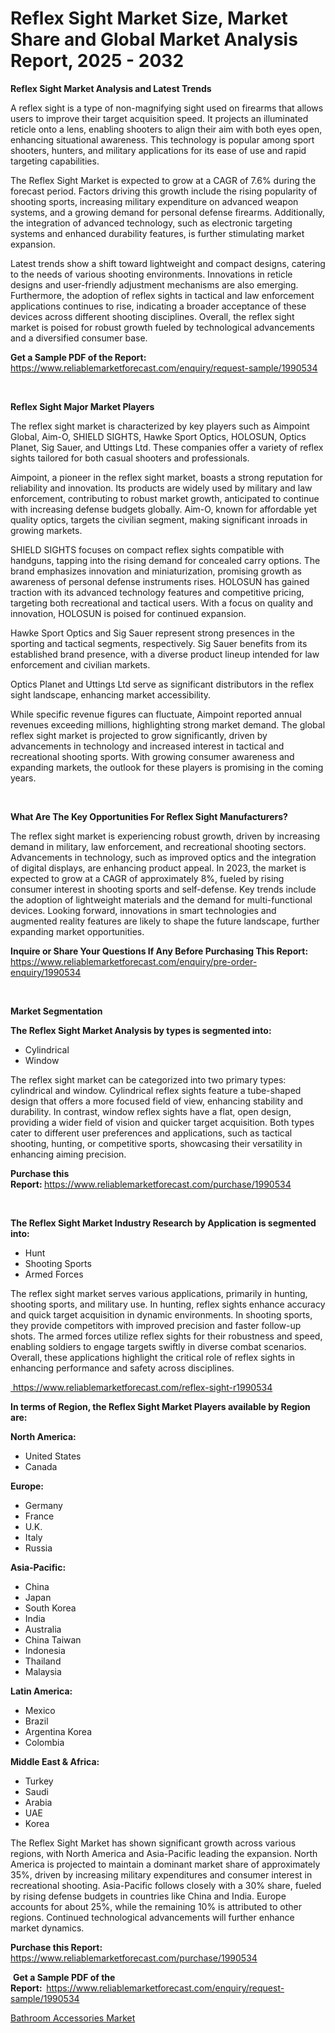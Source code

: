 <p><h1>Reflex Sight Market Size, Market Share and Global Market Analysis Report, 2025 - 2032</h1></p><p><strong>Reflex Sight Market Analysis and Latest Trends</strong></p>
<p><p>A reflex sight is a type of non-magnifying sight used on firearms that allows users to improve their target acquisition speed. It projects an illuminated reticle onto a lens, enabling shooters to align their aim with both eyes open, enhancing situational awareness. This technology is popular among sport shooters, hunters, and military applications for its ease of use and rapid targeting capabilities.</p><p>The Reflex Sight Market is expected to grow at a CAGR of 7.6% during the forecast period. Factors driving this growth include the rising popularity of shooting sports, increasing military expenditure on advanced weapon systems, and a growing demand for personal defense firearms. Additionally, the integration of advanced technology, such as electronic targeting systems and enhanced durability features, is further stimulating market expansion. </p><p>Latest trends show a shift toward lightweight and compact designs, catering to the needs of various shooting environments. Innovations in reticle designs and user-friendly adjustment mechanisms are also emerging. Furthermore, the adoption of reflex sights in tactical and law enforcement applications continues to rise, indicating a broader acceptance of these devices across different shooting disciplines. Overall, the reflex sight market is poised for robust growth fueled by technological advancements and a diversified consumer base.</p></p>
<p><strong>Get a Sample PDF of the Report:&nbsp;</strong> <a href="https://www.reliablemarketforecast.com/enquiry/request-sample/1990534?utm_campaign=2533&utm_medium=2&utm_source=Github&utm_content=ia&utm_term=05042025&utm_id=reflex-sight">https://www.reliablemarketforecast.com/enquiry/request-sample/1990534</a></p>
<p>&nbsp;</p>
<p><strong>Reflex Sight Major Market Players</strong></p>
<p><p>The reflex sight market is characterized by key players such as Aimpoint Global, Aim-O, SHIELD SIGHTS, Hawke Sport Optics, HOLOSUN, Optics Planet, Sig Sauer, and Uttings Ltd. These companies offer a variety of reflex sights tailored for both casual shooters and professionals.</p><p>Aimpoint, a pioneer in the reflex sight market, boasts a strong reputation for reliability and innovation. Its products are widely used by military and law enforcement, contributing to robust market growth, anticipated to continue with increasing defense budgets globally. Aim-O, known for affordable yet quality optics, targets the civilian segment, making significant inroads in growing markets.</p><p>SHIELD SIGHTS focuses on compact reflex sights compatible with handguns, tapping into the rising demand for concealed carry options. The brand emphasizes innovation and miniaturization, promising growth as awareness of personal defense instruments rises. HOLOSUN has gained traction with its advanced technology features and competitive pricing, targeting both recreational and tactical users. With a focus on quality and innovation, HOLOSUN is poised for continued expansion.</p><p>Hawke Sport Optics and Sig Sauer represent strong presences in the sporting and tactical segments, respectively. Sig Sauer benefits from its established brand presence, with a diverse product lineup intended for law enforcement and civilian markets. </p><p>Optics Planet and Uttings Ltd serve as significant distributors in the reflex sight landscape, enhancing market accessibility. </p><p>While specific revenue figures can fluctuate, Aimpoint reported annual revenues exceeding millions, highlighting strong market demand. The global reflex sight market is projected to grow significantly, driven by advancements in technology and increased interest in tactical and recreational shooting sports. With growing consumer awareness and expanding markets, the outlook for these players is promising in the coming years.</p></p>
<p>&nbsp;</p>
<p><strong>What Are The Key Opportunities For Reflex Sight Manufacturers?</strong></p>
<p><p>The reflex sight market is experiencing robust growth, driven by increasing demand in military, law enforcement, and recreational shooting sectors. Advancements in technology, such as improved optics and the integration of digital displays, are enhancing product appeal. In 2023, the market is expected to grow at a CAGR of approximately 8%, fueled by rising consumer interest in shooting sports and self-defense. Key trends include the adoption of lightweight materials and the demand for multi-functional devices. Looking forward, innovations in smart technologies and augmented reality features are likely to shape the future landscape, further expanding market opportunities.</p></p>
<p><strong>Inquire or Share Your Questions If Any Before Purchasing This Report:</strong> <a href="https://www.reliablemarketforecast.com/enquiry/pre-order-enquiry/1990534?utm_campaign=2533&utm_medium=2&utm_source=Github&utm_content=ia&utm_term=05042025&utm_id=reflex-sight">https://www.reliablemarketforecast.com/enquiry/pre-order-enquiry/1990534</a></p>
<p>&nbsp;</p>
<p><strong>Market Segmentation</strong></p>
<p><strong>The Reflex Sight Market Analysis by types is segmented into:</strong></p>
<p><ul><li>Cylindrical</li><li>Window</li></ul></p>
<p><p>The reflex sight market can be categorized into two primary types: cylindrical and window. Cylindrical reflex sights feature a tube-shaped design that offers a more focused field of view, enhancing stability and durability. In contrast, window reflex sights have a flat, open design, providing a wider field of vision and quicker target acquisition. Both types cater to different user preferences and applications, such as tactical shooting, hunting, or competitive sports, showcasing their versatility in enhancing aiming precision.</p></p>
<p><strong>Purchase this Report:&nbsp;</strong><a href="https://www.reliablemarketforecast.com/purchase/1990534?utm_campaign=2533&utm_medium=2&utm_source=Github&utm_content=ia&utm_term=05042025&utm_id=reflex-sight">https://www.reliablemarketforecast.com/purchase/1990534</a></p>
<p>&nbsp;</p>
<p><strong>The Reflex Sight Market Industry Research by Application is segmented into:</strong></p>
<p><ul><li>Hunt</li><li>Shooting Sports</li><li>Armed Forces</li></ul></p>
<p><p>The reflex sight market serves various applications, primarily in hunting, shooting sports, and military use. In hunting, reflex sights enhance accuracy and quick target acquisition in dynamic environments. In shooting sports, they provide competitors with improved precision and faster follow-up shots. The armed forces utilize reflex sights for their robustness and speed, enabling soldiers to engage targets swiftly in diverse combat scenarios. Overall, these applications highlight the critical role of reflex sights in enhancing performance and safety across disciplines.</p></p>
<p><a href="https://www.reliablemarketforecast.com/reflex-sight-r1990534?utm_campaign=2533&utm_medium=2&utm_source=Github&utm_content=ia&utm_term=05042025&utm_id=reflex-sight">&nbsp;https://www.reliablemarketforecast.com/reflex-sight-r1990534</a></p>
<p><strong>In terms of Region, the Reflex Sight Market Players available by Region are:</strong></p>
<p>
    <p> <strong> North America: </strong>
        <ul>
            <li>United States</li>
            <li>Canada</li>
        </ul>
        </p> 
    <p> <strong> Europe: </strong>
        <ul>
            <li>Germany</li>
            <li>France</li>
            <li>U.K.</li>
            <li>Italy</li>
            <li>Russia</li>
        </ul>
        </p> 
    <p> <strong> Asia-Pacific: </strong>
        <ul>
            <li>China</li>
            <li>Japan</li>
            <li>South Korea</li>
            <li>India</li>
            <li>Australia</li>
            <li>China Taiwan</li>
            <li>Indonesia</li>
            <li>Thailand</li>
            <li>Malaysia</li>
        </ul>
        </p> 
    <p> <strong> Latin America: </strong>
        <ul>
            <li>Mexico</li>
            <li>Brazil</li>
            <li>Argentina Korea</li>
            <li>Colombia</li>
        </ul>
        </p> 
    <p> <strong> Middle East & Africa: </strong>
        <ul>
            <li>Turkey</li>
            <li>Saudi</li>
            <li>Arabia</li>
            <li>UAE</li>
            <li>Korea</li>
        </ul>
    </p>
    </p>
<p><p>The Reflex Sight Market has shown significant growth across various regions, with North America and Asia-Pacific leading the expansion. North America is projected to maintain a dominant market share of approximately 35%, driven by increasing military expenditures and consumer interest in recreational shooting. Asia-Pacific follows closely with a 30% share, fueled by rising defense budgets in countries like China and India. Europe accounts for about 25%, while the remaining 10% is attributed to other regions. Continued technological advancements will further enhance market dynamics.</p></p>
<p><strong>Purchase this Report: </strong><a href="https://www.reliablemarketforecast.com/purchase/1990534?utm_campaign=2533&utm_medium=2&utm_source=Github&utm_content=ia&utm_term=05042025&utm_id=reflex-sight">https://www.reliablemarketforecast.com/purchase/1990534</a></p>
<p>&nbsp;<strong>Get a Sample PDF of the Report:&nbsp;&nbsp;</strong><a href="https://www.reliablemarketforecast.com/enquiry/request-sample/1990534?utm_campaign=2533&utm_medium=2&utm_source=Github&utm_content=ia&utm_term=05042025&utm_id=reflex-sight">https://www.reliablemarketforecast.com/enquiry/request-sample/1990534</a></p>
<p><strong></strong></p>
<p><p><a href="https://github.com/NargisHussain75/Market-Research-Report-List-2/blob/main/bathroom-accessories-market.md?utm_campaign=2533&utm_medium=2&utm_source=Github&utm_content=ia&utm_term=05042025&utm_id=reflex-sight">Bathroom Accessories Market</a></p></p>
